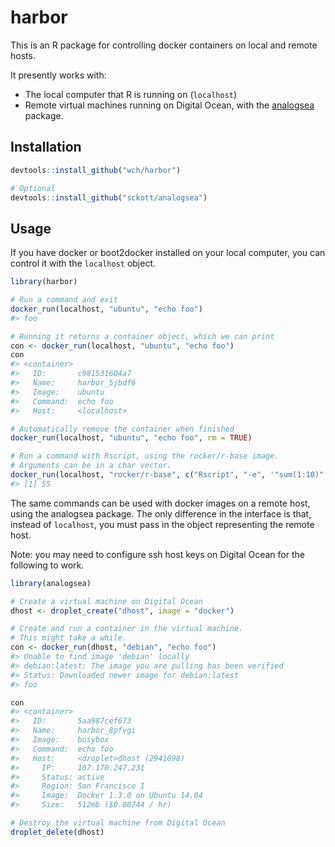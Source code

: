 harbor
======

This is an R package for controlling docker containers on local and remote hosts.


It presently works with:

* The local computer that R is running on (`localhost`)
* Remote virtual machines running on Digital Ocean, with the [analogsea](https://github.com/sckott/analogsea) package.


## Installation

```R
devtools::install_github("wch/harbor")

# Optional
devtools::install_github("sckott/analogsea")
```


## Usage

If you have docker or boot2docker installed on your local computer, you can control it with the `localhost` object.

```R
library(harbor)

# Run a command and exit
docker_run(localhost, "ubuntu", "echo foo")
#> foo

# Running it returns a container object, which we can print
con <- docker_run(localhost, "ubuntu", "echo foo")
con
#> <container>
#>   ID:       c981531604a7 
#>   Name:     harbor_5jbdf6 
#>   Image:    ubuntu 
#>   Command:  echo foo 
#>   Host:     <localhost>

# Automatically remove the container when finished
docker_run(localhost, "ubuntu", "echo foo", rm = TRUE)

# Run a command with Rscript, using the rocker/r-base image.
# Arguments can be in a char vector.
docker_run(localhost, "rocker/r-base", c("Rscript", "-e", '"sum(1:10)"'), rm = TRUE)
#> [1] 55
```

The same commands can be used with docker images on a remote host, using the analogsea package. The only difference in the interface is that, instead of `localhost`, you must pass in the object representing the remote host.

Note: you may need to configure ssh host keys on Digital Ocean for the following to work.

```R
library(analogsea)

# Create a virtual machine on Digital Ocean
dhost <- droplet_create("dhost", image = "docker")

# Create and run a container in the virtual machine.
# This might take a while.
con <- docker_run(dhost, "debian", "echo foo")
#> Unable to find image 'debian' locally
#> debian:latest: The image you are pulling has been verified
#> Status: Downloaded newer image for debian:latest
#> foo

con
#> <container>
#>   ID:       5aa987cef673 
#>   Name:     harbor_8pfvgi 
#>   Image:    busybox 
#>   Command:  echo foo 
#>   Host:     <droplet>dhost (2941098)
#>     IP:     107.170.247.231
#>     Status: active
#>     Region: San Francisco 1
#>     Image:  Docker 1.3.0 on Ubuntu 14.04
#>     Size:   512mb ($0.00744 / hr)

# Destroy the virtual machine from Digital Ocean
droplet_delete(dhost)
```
